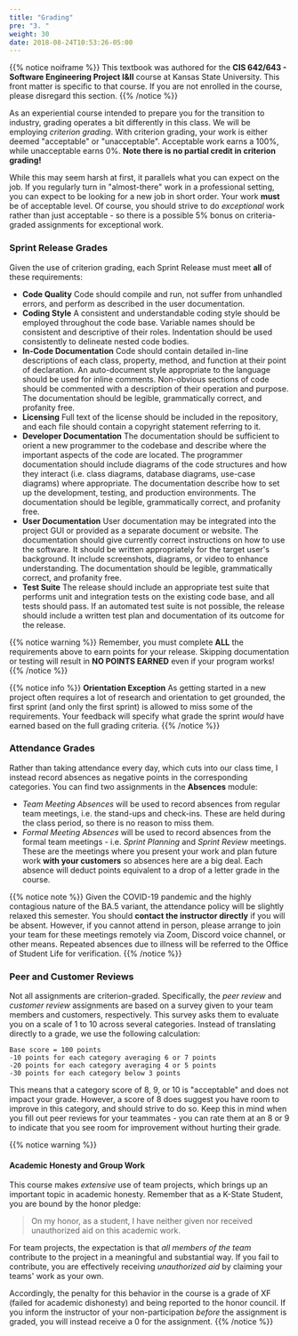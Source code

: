 ```yaml
---
title: "Grading"
pre: "3. "
weight: 30
date: 2018-08-24T10:53:26-05:00
---
```


{{% notice noiframe %}}
This textbook was authored for the **CIS 642/643 - Software Engineering Project I&II** course at Kansas State University.  This front matter is specific to that course.  If you are not enrolled in the course, please disregard this section.
{{% /notice %}}

As an experiential course intended to prepare you for the transition to industry, grading operates a bit differently in this class.  We will be employing _criterion grading_.  With criterion grading, your work is either deemed "acceptable" or "unacceptable".  Acceptable work earns a 100%, while unacceptable earns 0%.  **Note there is no partial credit in criterion grading!** 

While this may seem harsh at first, it parallels what you can expect on the job.  If you regularly turn in "almost-there" work in a professional setting, you can expect to be looking for a new job in short order.  Your work **must** be of acceptable level.  Of course, you should strive to do _exceptional_ work rather than just acceptable - so there is a possible 5% bonus on criteria-graded assignments for exceptional work.

### Sprint Release Grades
Given the use of criterion grading, each Sprint Release must meet **all** of these requirements:
* __Code Quality__ Code should compile and run, not suffer from unhandled errors, and perform as described in the user documentation.
* __Coding Style__ A consistent and understandable coding style should be employed throughout the code base.  Variable names should be consistent and descriptive of their roles. Indentation should be used consistently to delineate nested code bodies.
* __In-Code Documentation__ Code should contain detailed in-line descriptions of each class, property, method, and function at their point of declaration. An auto-document style appropriate to the language should be used for inline comments. Non-obvious sections of code should be commented with a description of their operation and purpose. The documentation should be legible, grammatically correct, and profanity free.
* __Licensing__ Full text of the license should be included in the repository, and each file should contain a copyright statement referring to it.
* __Developer Documentation__ The documentation should be sufficient to orient a new programmer to the codebase and describe where the important aspects of the code are located.  The programmer documentation should include diagrams of the code structures and how they interact (i.e. class diagrams, database diagrams, use-case diagrams) where appropriate. The documentation describe how to set up the development, testing, and production environments.  The documentation should be legible, grammatically correct, and profanity free.
* __User Documentation__ User documentation may be integrated into the project GUI or provided as a separate document or website. The documentation should give currently correct instructions on how to use the software. It should be written appropriately for the target user's background. It include screenshots, diagrams, or video to enhance understanding. The documentation should be legible, grammatically correct, and profanity free.
* __Test Suite__ The release should include an appropriate test suite that performs unit and integration tests on the existing code base, and all tests should pass. If an automated test suite is not possible, the release should include a written test plan and documentation of its outcome for the release.

{{% notice warning %}}
Remember, you must complete **ALL** the requirements above to earn points for your release.  Skipping documentation or testing will result in **NO POINTS EARNED** even if your program works!
{{% /notice %}}

{{% notice info %}}
**Orientation Exception** As getting started in a new project often requires a lot of research and orientation to get grounded, the first sprint (and only the first sprint) is allowed to miss some of the requirements. Your feedback will specify what grade the sprint _would_ have earned based on the full grading criteria.
{{% /notice %}}

### Attendance Grades
Rather than taking attendance every day, which cuts into our class time, I instead record absences as negative points in the corresponding categories.  You can find two assignments in the **Absences** module: 
* _Team Meeting Absences_ will be used to record absences from regular team meetings, i.e. the stand-ups and check-ins.  These are held during the class period, so there is no reason to miss them.
* _Formal Meeting Absences_ will be used to record absences from the formal team meetings - i.e. _Sprint Planning_ and _Sprint Review_ meetings.  These are the meetings where you present your work and plan future work **with your customers** so absences here are a big deal.  Each absence will deduct points equivalent to a drop of a letter grade in the course.  

{{% notice note %}}
Given the COVID-19 pandemic and the highly contagious nature of the BA.5 variant, the attendance policy will be slightly relaxed this semester.  You should **contact the instructor directly** if you will be absent.  However, if you cannot attend in person, please arrange to join your team for these meetings remotely via Zoom, Discord voice channel, or other means.  Repeated absences due to illness will be referred to the Office of Student Life for verification.
{{% /notice %}}

<!--
{{% notice warning %}}
Be aware that missing _three_ formal meetings automatically lowers your grade below a C - which means you can no longer count the course for your degree requirements!  And missing _two_ formal meetings will drop you to a C - which means you will need an otherwise perfect grade to maintain a C. 
{{% /notice %}}
-->

### Peer and Customer Reviews
Not all assignments are criterion-graded.  Specifically, the _peer review_ and _customer review_ assignments are based on a survey given to your team members and customers, respectively.  This survey asks them to evaluate you on a scale of 1 to 10 across several categories.  Instead of translating directly to a grade, we use the following calculation:

```
Base score = 100 points
-10 points for each category averaging 6 or 7 points
-20 points for each category averaging 4 or 5 points
-30 points for each category below 3 points
```

This means that a category score of 8, 9, or 10 is "acceptable" and does not impact your grade.  However, a score of 8 does suggest you have room to improve in this category, and should strive to do so.  Keep this in mind when you fill out peer reviews for your teammates - you can rate them at an 8 or 9 to indicate that you see room for improvement without hurting their grade.

{{% notice warning %}}
#### Academic Honesty and Group Work

This course makes _extensive_ use of team projects, which brings up an important topic in academic honesty. Remember that as a K-State Student, you are bound by the honor pledge:

> On my honor, as a student, I have neither given nor received unauthorized aid on this academic work.

For team projects, the expectation is that _all members of the team_ contribute to the project in a meaningful and substantial way. If you fail to contribute, you are effectively receiving _unauthorized aid_ by claiming your teams' work as your own.  

Accordingly, the penalty for this behavior in the course is a grade of XF (failed for academic dishonesty) and being reported to the honor council. If you inform the instructor of your non-participation _before_ the assignment is graded, you will instead receive a 0 for the assignment.
{{% /notice %}}